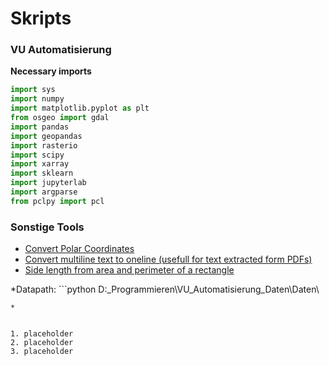 # Skripts

### VU Automatisierung 
**Necessary imports**
```python
import sys
import numpy 
import matplotlib.pyplot as plt
from osgeo import gdal
import pandas
import geopandas
import rasterio
import scipy 
import xarray
import sklearn
import jupyterlab
import argparse
from pclpy import pcl
```

### Sonstige Tools
* [Convert Polar Coordinates](https://github.com/Tabernig/skripts/blob/master/Tools/convertpolartocoordinates.py)
* [Convert multiline text to oneline (usefull for text extracted form PDFs)](https://github.com/Tabernig/skripts/blob/master/Tools/multi2oneLineText.py)
* [Side length from area and perimeter of a rectangle](https://github.com/Tabernig/skripts/blob/master/Tools/skriptLundB.py)


*Datapath: ```python
D:\_Programmieren\VU_Automatisierung_Daten\Daten\
```
*


1. placeholder
2. placeholder
3. placeholder
